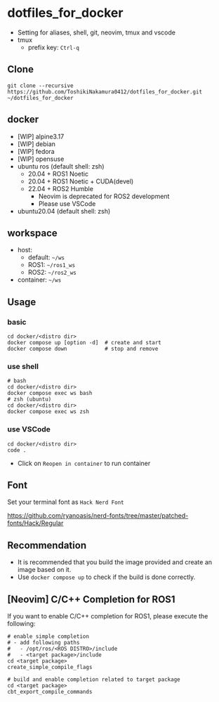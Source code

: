# dotfiles_for_docker
- Setting for aliases, shell, git, neovim, tmux and vscode
- tmux
  - prefix key: `Ctrl-q`
## Clone
```
git clone --recursive https://github.com/ToshikiNakamura0412/dotfiles_for_docker.git ~/dotfiles_for_docker
```
## docker
- [WIP] alpine3.17
- [WIP] debian
- [WIP] fedora
- [WIP] opensuse
- ubuntu ros (default shell: zsh)
  - 20.04 + ROS1 Noetic
  - 20.04 + ROS1 Noetic + CUDA(devel)
  - 22.04 + ROS2 Humble
    - Neovim is deprecated for ROS2 development
    - Please use VSCode
- ubuntu20.04 (default shell: zsh)
## workspace
- host:
  - default: `~/ws`
  - ROS1: `~/ros1_ws`
  - ROS2: `~/ros2_ws`
- container: `~/ws`
## Usage
### basic
```
cd docker/<distro dir>
docker compose up [option -d]  # create and start
docker compose down            # stop and remove
```
### use shell
```
# bash
cd docker/<distro dir>
docker compose exec ws bash
# zsh (ubuntu)
cd docker/<distro dir>
docker compose exec ws zsh
```
### use VSCode
```
cd docker/<distro dir>
code .
```
- Click on `Reopen in container` to run container
## Font
Set your terminal font as `Hack Nerd Font`

https://github.com/ryanoasis/nerd-fonts/tree/master/patched-fonts/Hack/Regular
## Recommendation
- It is recommended that you build the image provided and create an image based on it.
- Use `docker compose up` to check if the build is done correctly.
## [Neovim] C/C++ Completion for ROS1
If you want to enable C/C++ completion for ROS1, please execute the following:
```
# enable simple completion
# - add following paths
#   - /opt/ros/<ROS DISTRO>/include
#   - <target package>/include
cd <target package>
create_simple_compile_flags

# build and enable completion related to target package
cd <target package>
cbt_export_compile_commands
```
